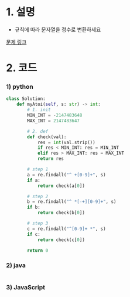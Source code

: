 # 1. 설명
- 규칙에 따라 문자열을 정수로 변환하세요


[문제 링크](https://leetcode.com/problems/string-to-integer-atoi/)


# 2. 코드
### 1) python
```python
class Solution:
    def myAtoi(self, s: str) -> int:
        # 1. init
        MIN_INT = -2147483648
        MAX_INT = 2147483647

        # 2. def
        def check(val):
            res = int(val.strip())
            if res < MIN_INT: res = MIN_INT
            elif res > MAX_INT: res = MAX_INT
            return res

        # step 1
        a = re.findall("^ +[0-9]+", s)
        if a:
            return check(a[0])

        # step 2
        b = re.findall("^ *[-+][0-9]+", s)
        if b:
            return check(b[0])

        # step 3
        c = re.findall("^[0-9]+ *", s)
        if c:
            return check(c[0])

        return 0
```

### 2) java
```java

```

### 3) JavaScript
```js

```